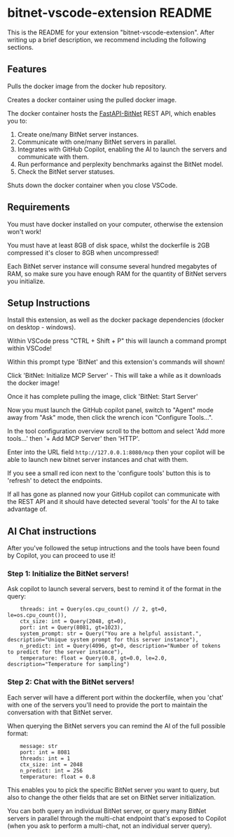 # bitnet-vscode-extension README

This is the README for your extension "bitnet-vscode-extension". After writing up a brief description, we recommend including the following sections.

## Features

Pulls the docker image from the docker hub repository.

Creates a docker container using the pulled docker image.

The docker container hosts the [FastAPI-BitNet](https://github.com/grctest/FastAPI-BitNet) REST API, which enables you to:
1. Create one/many BitNet server instances.
2. Communicate with one/many BitNet servers in parallel.
3. Integrates with GitHub Copilot, enabling the AI to launch the servers and communicate with them.
4. Run performance and perplexity benchmarks against the BitNet model.
5. Check the BitNet server statuses.

Shuts down the docker container when you close VSCode.

## Requirements

You must have docker installed on your computer, otherwise the extension won't work!

You must have at least 8GB of disk space, whilst the dockerfile is 2GB compressed it's closer to 8GB when uncompressed!

Each BitNet server instance will consume several hundred megabytes of RAM, so make sure you have enough RAM for the quantity of BitNet servers you initialize.

## Setup Instructions

Install this extension, as well as the docker package dependencies (docker on desktop - windows).

Within VSCode press "CTRL + Shift + P" this will launch a command prompt within VSCode!

Within this prompt type 'BitNet' and this extension's commands will shown!

Click 'BitNet: Initialize MCP Server' - This will take a while as it downloads the docker image!

Once it has complete pulling the image, click 'BitNet: Start Server'

Now you must launch the GitHub copilot panel, switch to "Agent" mode away from "Ask" mode, then click the wrench icon "Configure Tools...".

In the tool configuration overview scroll to the bottom and select 'Add more tools...' then '+ Add MCP Server' then 'HTTP'.

Enter into the URL field `http://127.0.0.1:8080/mcp` then your copilot will be able to launch new bitnet server instances and chat with them.

If you see a small red icon next to the 'configure tools' button this is to 'refresh' to detect the endpoints.

If all has gone as planned now your GitHub copilot can communicate with the REST API and it should have detected several 'tools' for the AI to take advantage of.

## AI Chat instructions

After you've followed the setup intructions and the tools have been found by Copilot, you can proceed to use it!

### Step 1: Initialize the BitNet servers!

Ask copilot to launch several servers, best to remind it of the format in the query:
```
    threads: int = Query(os.cpu_count() // 2, gt=0, le=os.cpu_count()),
    ctx_size: int = Query(2048, gt=0),
    port: int = Query(8081, gt=1023),
    system_prompt: str = Query("You are a helpful assistant.", description="Unique system prompt for this server instance"),
    n_predict: int = Query(4096, gt=0, description="Number of tokens to predict for the server instance"),
    temperature: float = Query(0.8, gt=0.0, le=2.0, description="Temperature for sampling")
```

### Step 2: Chat with the BitNet servers!

Each server will have a different port within the dockerfile, when you 'chat' with one of the servers you'll need to provide the port to maintain the conversation with that BitNet server.

When querying the BitNet servers you can remind the AI of the full possible format:
```
    message: str
    port: int = 8081
    threads: int = 1
    ctx_size: int = 2048
    n_predict: int = 256
    temperature: float = 0.8
```

This enables you to pick the specific BitNet server you want to query, but also to change the other fields that are set on BitNet server initialization.

You can both query an individual BitNet server, or query many BitNet servers in parallel through the multi-chat endpoint that's exposed to Copilot (when you ask to perform a multi-chat, not an individual server query).